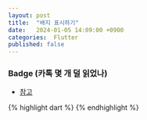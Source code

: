 ```yaml
---
layout: post
title:  "배지 표시하기"
date:   2024-01-05 14:09:00 +0900
categories:  Flutter
published: false
---
```


### Badge (카톡 몇 개 덜 읽었나)

- [참고]()

{% highlight dart %}
{% endhighlight %}